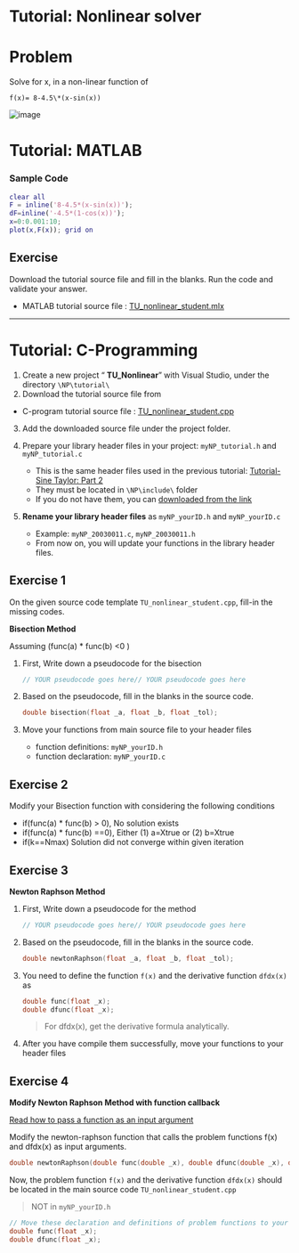 # Tutorial: Nonlinear solver


# Problem 

Solve for x, in a non-linear function of  

`f(x)= 8-4.5\*(x-sin(x))`

![image](https://user-images.githubusercontent.com/38373000/188638678-2bc85921-cc0c-49d9-a3d8-2d7be91df1fc.png)


# Tutorial: MATLAB

### Sample Code
```matlab
clear all
F = inline('8-4.5*(x-sin(x))');
dF=inline('-4.5*(1-cos(x))');​
x=0:0.001:10;
plot(x,F(x)); grid on
```


## Exercise 

Download the tutorial source file and fill in the blanks. Run the code and validate your answer.

* MATLAB tutorial source file : [TU\_nonlinear\_student.mlx](https://github.com/ykkimhgu/NumericalProg-student/blob/main/tutorial/TU_Nonlinear/TU_nonlinear_student.mlx)


---




# Tutorial: C-Programming 

1. Create a new project “ **TU\_Nonlinear**” with Visual Studio, under the directory   `\NP\tutorial\`
2. Download the tutorial source file from

* C-program tutorial source file : [TU\_nonlinear\_student.cpp](https://github.com/ykkimhgu/NumericalProg-student/blob/main/tutorial/TU_Nonlinear/TU_nonlinear_student.cpp)

3. Add the downloaded source file under the project folder. 


4. Prepare your library header files in your project:  `myNP_tutorial.h` and `myNP_tutorial.c`
    * This is the same header files used in the previous tutorial: [Tutorial-Sine Taylor: Part 2](https://ykkim.gitbook.io/ec/numerical-programming/ta-tutorial/tutorial-sine-taylor#part-2)
    * They must be located in  `\NP\include\` folder
    * If you do not have them, you can  [downloaded from the link](https://github.com/ykkimhgu/Tutorial-C-Program/tree/main/sineTaylor)
     

5. **Rename your library header files** as   `myNP_yourID.h` and `myNP_yourID.c`
    * Example:  `myNP_20030011.c`, `myNP_20030011.h`
    * From now on, you will update your functions in the library header files.



## Exercise 1
On the given source code template `TU_nonlinear_student.cpp`, fill-in the missing codes.

**Bisection Method**

Assuming (func(a) \* func(b) <0 )

1.  First, Write down a pseudocode for the bisection

    ``` c
    // YOUR pseudocode goes here// YOUR pseudocode goes here
    ```
2. Based on the pseudocode, fill in the blanks in the source code.

    ``` c
    double bisection(float _a, float _b, float _tol);
    ```

3. Move your functions from main source file to your header files
   * function definitions: `myNP_yourID.h`
   * function declaration: `myNP_yourID.c`

##

## Exercise 2

Modify your Bisection function with considering the following conditions

* if(func(a) \* func(b) > 0), No solution exists
* if(func(a) \* func(b) ==0), Either (1) a=Xtrue or (2) b=Xtrue
* if(k==Nmax) Solution did not converge within given iteration

##

## Exercise 3

**Newton Raphson Method**

1.  First, Write down a pseudocode for the method

    ```cpp
    // YOUR pseudocode goes here// YOUR pseudocode goes here
    ```
2. Based on the pseudocode, fill in the blanks in the source code.

   ```cpp
   double newtonRaphson(float _a, float _b, float _tol);
   ```

3. You need to define the function `f(x)` and the derivative function `dfdx(x)` as

   ```cpp
   double func(float _x);
   double dfunc(float _x);
   ```

   > For dfdx(x), get the derivative formula analytically.

4. After you have compile them successfully, move your functions to your header files


###

## Exercise 4

**Modify Newton Raphson Method with function callback**

[Read how to pass a function as an input argument](https://ykkim.gitbook.io/ec/numerical-programming/ta-tutorial/tutorial-function-callback)

Modify the newton-raphson function that calls the problem functions f(x) and dfdx(x) as input arguments. 

```cpp
double newtonRaphson(double func(double _x), double dfunc(double _x), double _x0, double _tol);
```

Now,  the problem function `f(x)` and the derivative function `dfdx(x)` should be located in the main source code `TU_nonlinear_student.cpp`
> NOT in `myNP_yourID.h`

   ```cpp
   // Move these declaration and definitions of problem functions to your lib header 
   double func(float _x);
   double dfunc(float _x);
   ```

